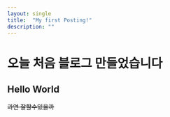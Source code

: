 ```yaml
---
layout: single
title:  "My first Posting!"
description: ""
---
```


# 오늘 처음 블로그 만들었습니다
## Hello World

~~과연 잘할수있을까~~

